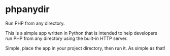 # phpanydir
Run PHP from any directory.

This is a simple app written in Python that is intended to help developers run PHP from any directory using the built-in HTTP server.

Simple, place the app in your project directory, then run it. As simple as that!
